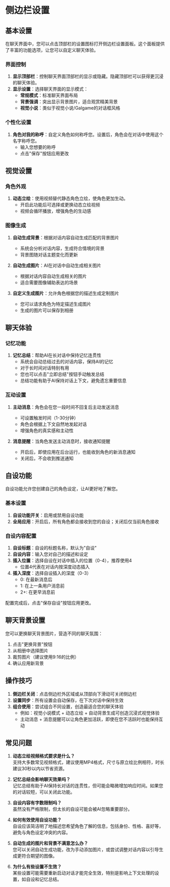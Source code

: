 # 侧边栏设置

## 基本设置

在聊天界面中，您可以点击顶部栏的设置图标打开侧边栏设置面板。这个面板提供了丰富的功能选项，让您可以自定义聊天体验。

### 界面控制

1. **显示顶部栏**：控制聊天界面顶部栏的显示或隐藏。隐藏顶部栏可以获得更沉浸的聊天体验。
2. **显示设置**：选择聊天界面的显示模式：
   - **常规模式**：标准聊天界面布局
   - **背景强调**：突出显示背景图片，适合观赏精美背景
   - **视觉小说**：类似于视觉小说/Galgame的对话框风格

### 个性化设置

1. **角色对我的称呼**：自定义角色如何称呼您。设置后，角色会在对话中使用这个名字称呼您。
   - 输入您想要的称呼
   - 点击"保存"按钮应用更改

## 视觉设置

### 角色外观

1. **动态立绘**：使用视频替代静态角色立绘，使角色更加生动。
   - 开启此功能后可选择或更换动态立绘视频
   - 视频会循环播放，增强角色的生动感

### 图像生成

1. **自动生成背景**：根据对话内容自动生成匹配的背景图片
   - 系统会分析对话内容，生成符合情境的背景
   - 背景图随对话主题变化而更新

2. **自动生成图片**：AI在对话中自动生成相关图片
   - 根据对话内容自动生成相关的图片
   - 适合需要图像辅助表达的场景

3. **自定义生成图片**：允许角色根据您的描述生成定制图片
   - 您可以请求角色为特定描述生成图片
   - 生成的图片可以保存到相册

## 聊天体验

### 记忆功能

1. **记忆总结**：帮助AI在长对话中保持记忆连贯性
   - 系统会自动总结过去的对话内容，保持AI的记忆
   - 对于长时间对话特别有用
   - 您也可以点击"立即总结"按钮手动触发总结
   - 总结功能有助于AI保持对话上下文，避免遗忘重要信息

### 互动设置

1. **主动消息**：角色会在您一段时间不回复后主动发送消息
   - 可设置触发时间（1-30分钟）
   - 角色会根据上下文自然地发起对话
   - 增强角色的真实感和主动性

2. **消息提醒**：当角色发送主动消息时，接收通知提醒
   - 开启后，即使应用在后台运行，也能收到角色的新消息通知
   - 关闭后，不会收到推送通知

## 自设功能

自设功能允许您创建自己的角色设定，让AI更好地了解您。

### 基本设置

1. **自设功能开关**：启用或禁用自设功能
2. **全局应用**：开启后，所有角色都会接收到您的自设；关闭后仅当前角色接收

### 自设内容配置

1. **自设标题**：自设的标题名称，默认为"自设"
2. **自设内容**：输入您对自己的描述和设定
3. **插入位置**：选择自设在对话中插入的位置（0-4），推荐使用4
   - 位置4代表在对话内按深度动态插入
4. **插入深度**：选择自设插入的深度（0-3）
   - 0: 在最新消息后
   - 1: 在上一条用户消息前
   - 2+: 在更早消息前

配置完成后，点击"保存自设"按钮应用更改。

## 聊天背景设置

您可以更换聊天背景图片，营造不同的聊天氛围：

1. 点击"更换背景"按钮
2. 从相册中选择图片
3. 裁剪图片（建议使用9:16的比例）
4. 确认应用新背景

## 操作技巧

1. **侧边栏关闭**：点击侧边栏外区域或从顶部向下滑动可关闭侧边栏
2. **设置同步**：所有设置会自动保存，在下次对话中保持生效
3. **组合使用**：尝试组合不同设置，创造最适合您的聊天体验
   - 例如：视觉小说模式 + 动态立绘 + 自动背景生成可创造沉浸式视觉体验
   - 主动消息 + 消息提醒可以让角色更加活跃，即使在您不活跃时也能保持互动

## 常见问题

1. **动态立绘视频格式要求是什么？**  
   支持大多数常见视频格式，建议使用MP4格式，尺寸与原立绘比例相符，时长建议30秒以内以节省资源。

2. **记忆总结会影响聊天效果吗？**  
   记忆总结有助于AI保持长对话的连贯性，但可能会略微增加响应时间。如果您的对话较短，可以关闭此功能。

3. **自设内容有字数限制吗？**  
   虽然没有严格限制，但太长的自设可能会被AI忽略重要部分。

4. **如何有效使用自设功能？**  
   自设应该简洁明了地描述您希望角色了解的信息，包括身份、性格、喜好等，避免与角色设定冲突的内容。

5. **自动生成的图片和背景不满意怎么办？**  
   您可以关闭自动生成功能，改为手动添加图片，或尝试调整对话内容以引导生成更符合期望的图像。

6. **为什么有些设置不生效？**  
   某些设置可能需要重新启动对话才能完全生效，特别是影响上下文处理的设置，如自设和记忆总结。
